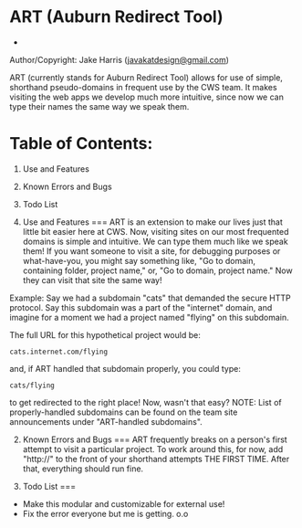 ART (Auburn Redirect Tool)
======
-
Author/Copyright: Jake Harris (javakatdesign@gmail.com)

ART (currently stands for Auburn Redirect Tool) allows for use of simple, shorthand pseudo-domains in frequent
use by the CWS team. It makes visiting the web apps we develop much more intuitive, since now we can type their
names the same way we speak them.


Table of Contents:
===
1. Use and Features
2. Known Errors and Bugs
3. Todo List


1. Use and Features
===
ART is an extension to make our lives just that little bit easier here at CWS. Now, visiting sites on our most
frequented domains is simple and intuitive. We can type them much like we speak them!
If you want someone to visit a site, for debugging purposes or what-have-you, you might say something like,
"Go to domain, containing folder, project name," or, "Go to domain, project name."
Now they can visit that site the same way!

Example:
Say we had a subdomain "cats" that demanded the secure HTTP protocol. Say this subdomain was a part of the
"internet" domain, and imagine for a moment we had a project named "flying" on this subdomain. 

The full URL for this hypothetical project would be:

```` cats.internet.com/flying ````

and, if ART handled that subdomain properly, you could type:

```` cats/flying ````

to get redirected to the right place! Now, wasn't that easy?
NOTE: List of properly-handled subdomains can be found on the team site announcements under "ART-handled subdomains".

2. Known Errors and Bugs
===
ART frequently breaks on a person's first attempt to visit a particular project. To work around this, for now,
add "http://" to the front of your shorthand attempts THE FIRST TIME. After that, everything should run fine.

3. Todo List
===
* Make this modular and customizable for external use!
* Fix the error everyone but me is getting. o.o
